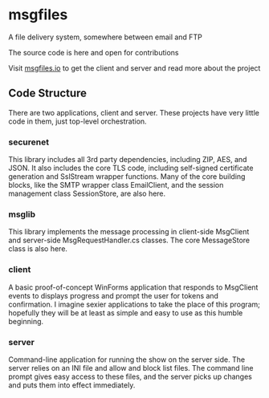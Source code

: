 # msgfiles
A file delivery system, somewhere between email and FTP

The source code is here and open for contributions

Visit [msgfiles.io](https://msgfiles.io) to get the client and server and read more about the project

## Code Structure
There are two applications, client and server.  These projects have very little code in them, just top-level orchestration.

### securenet
This library includes all 3rd party dependencies, including ZIP, AES, and JSON.  It also includes the core TLS code, including self-signed certificate generation and SslStream wrapper functions.  Many of the core building blocks, like the SMTP wrapper class EmailClient, and the session management class SessionStore, are also here.

### msglib
This library implements the message processing in client-side MsgClient and server-side MsgRequestHandler.cs classes.  The core MessageStore class is also here.

### client
A basic proof-of-concept WinForms application that responds to MsgClient events to displays progress and prompt the user for tokens and confirmation.  I imagine sexier applications to take the place of this program; hopefully they will be at least as simple and easy to use as this humble beginning.

### server
Command-line application for running the show on the server side.  The server relies on an INI file and allow and block list files.  The command line prompt gives easy access to these files, and the server picks up changes and puts them into effect immediately.
